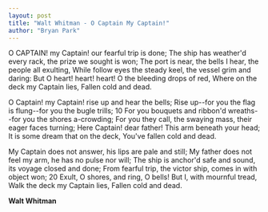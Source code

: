 ```yaml
---
layout: post
title: "Walt Whitman - O Captain My Captain!"
author: "Bryan Park"
---
```


O CAPTAIN! my Captain! our fearful trip is done;
The ship has weather'd every rack, the prize we sought is won;
The port is near, the bells I hear, the people all exulting,
While follow eyes the steady keel, the vessel grim and daring:
But O heart! heart! heart!
O the bleeding drops of red,
Where on the deck my Captain lies,
Fallen cold and dead.


O Captain! my Captain! rise up and hear the bells;
Rise up--for you the flag is flung--for you the bugle trills; 10
For you bouquets and ribbon'd wreaths--for you the shores a-crowding;
For you they call, the swaying mass, their eager faces turning;
Here Captain! dear father!
This arm beneath your head;
It is some dream that on the deck,
You've fallen cold and dead.


My Captain does not answer, his lips are pale and still;
My father does not feel my arm, he has no pulse nor will;
The ship is anchor'd safe and sound, its voyage closed and done;
From fearful trip, the victor ship, comes in with object won; 20
Exult, O shores, and ring, O bells!
But I, with mournful tread,
Walk the deck my Captain lies,
Fallen cold and dead.

**Walt Whitman**